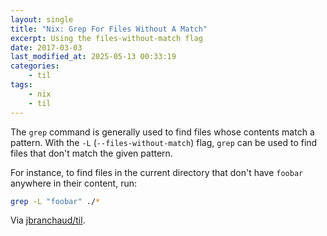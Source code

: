 ```yaml
---
layout: single
title: "Nix: Grep For Files Without A Match"
excerpt: Using the files-without-match flag
date: 2017-03-03
last_modified_at: 2025-05-13 00:33:19
categories:
    - til
tags:
    - nix
    - til
---
```


The `grep` command is generally used to find files whose contents match a
pattern. With the `-L` (`--files-without-match`) flag, `grep` can be used to
find files that don't match the given pattern.

For instance, to find files in the current directory that don't have
`foobar` anywhere in their content, run:

```bash
grep -L "foobar" ./*
```

Via [jbranchaud/til](https://github.com/jbranchaud/til).
